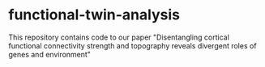 # functional-twin-analysis
This repository contains code to our paper "Disentangling cortical functional connectivity strength and topography reveals divergent roles of genes and environment"
